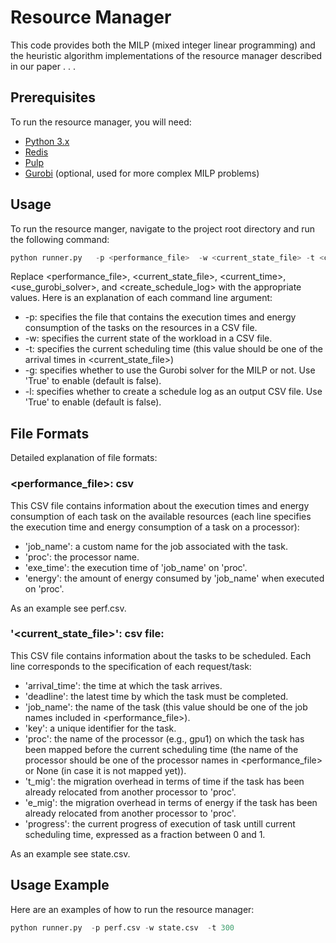 # Resource Manager

This code provides both the MILP (mixed integer linear programming) and the heuristic algorithm implementations of the resource manager described in our paper . . . 

## Prerequisites
To run the resource manager, you will need:


- [Python 3.x](https://www.python.org/downloads/)
- [Redis](https://redis.io/download)
- [Pulp](https://pypi.org/project/PuLP/)
- [Gurobi](https://www.gurobi.com/documentation/) (optional, used for more complex MILP problems)



## Usage
To run the resource manger, navigate to the project root directory and run the following command:

```python
python runner.py   -p <performance_file>  -w <current_state_file> -t <current_time> -g <use_gurobi_solver> -l <create_schedule_log>
```

Replace <performance_file>, <current_state_file>, <current_time>, <use_gurobi_solver>, and <create_schedule_log> with the appropriate values. Here is an explanation of each command line argument:

- -p: specifies the file that contains the execution times and energy consumption of the tasks on the resources in a CSV file.
- -w: specifies the current state of the workload in a CSV file.
- -t: specifies the current scheduling time (this value should be one of the arrival times in <current_state_file>)
- -g: specifies whether to use the Gurobi solver for the MILP or not. Use 'True' to enable (default is false).
- -l: specifies whether to create a schedule log as an output CSV file. Use 'True' to enable (default is false).

## File Formats

Detailed explanation of file formats:

### <performance_file>: csv
This CSV file contains information about the execution times and energy consumption of each task on the available resources (each line specifies the execution time and energy consumption of a task on a processor):

- 'job_name': a custom name for the job associated with the task.
- 'proc': the processor name.
- 'exe_time': the execution time of 'job_name' on 'proc'. 
- 'energy': the amount of energy consumed by 'job_name' when executed on 'proc'.


As an example see perf.csv.


### '<current_state_file>': csv file:
This CSV file contains information about the tasks to be scheduled. Each line corresponds to the specification of each request/task:

- 'arrival_time': the time at which the task arrives.
- 'deadline': the latest time by which the task must be completed.
- 'job_name': the name of the task (this value should be one of the job names included in <performance_file>).
- 'key': a unique identifier for the task.
- 'proc': the name of the processor (e.g., gpu1) on which the task has been mapped before the current scheduling time (the name of the processor should be one of the processor names in <performance_file> or None (in case it is not mapped yet)).
- 't_mig': the migration overhead in terms of time if the task has been already relocated from another processor to 'proc'.
- 'e_mig': the migration overhead in terms of energy if the task has been already relocated from another processor to 'proc'.
- 'progress': the current progress of execution of task untill current scheduling time, expressed as a fraction between 0 and 1.

As an example see state.csv.




## Usage Example

Here are an examples of how to run the resource manager:
```python
python runner.py  -p perf.csv -w state.csv  -t 300 
```



